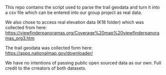 This repo contains the script used to parse the trail geodata and turn it into a csv file which can be entered into our group project as real data.

We also chose to access real elevation data (K18 folder) which was collected from here: https://viewfinderpanoramas.org/Coverage%20map%20viewfinderpanoramas_org3.htm

The trail geodata was collected form here: https://apps.nationalmap.gov/downloader/

We have no intentions of passing public open sourced data as our own. Full credit to the crreators of both datasets. 
